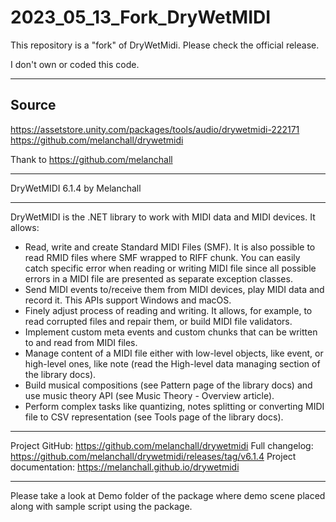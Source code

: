 # 2023_05_13_Fork_DryWetMIDI
This repository is a  "fork" of DryWetMidi. 
Please check the official release.

I don't own or coded this code.

--------------------------------------

## Source 

https://assetstore.unity.com/packages/tools/audio/drywetmidi-222171
https://github.com/melanchall/drywetmidi

Thank to https://github.com/melanchall

------------------------------

DryWetMIDI 6.1.4 by Melanchall

------------------------------

DryWetMIDI is the .NET library to work with MIDI data and MIDI devices. It allows:

- Read, write and create Standard MIDI Files (SMF). It is also possible to read RMID files where SMF wrapped to RIFF chunk. You can easily catch specific error when reading or writing MIDI file since all possible errors in a MIDI file are presented as separate exception classes.
- Send MIDI events to/receive them from MIDI devices, play MIDI data and record it. This APIs support Windows and macOS.
- Finely adjust process of reading and writing. It allows, for example, to read corrupted files and repair them, or build MIDI file validators.
- Implement custom meta events and custom chunks that can be written to and read from MIDI files.
- Manage content of a MIDI file either with low-level objects, like event, or high-level ones, like note (read the High-level data managing section of the library docs).
- Build musical compositions (see Pattern page of the library docs) and use music theory API (see Music Theory - Overview article).
- Perform complex tasks like quantizing, notes splitting or converting MIDI file to CSV representation (see Tools page of the library docs).

------------------------------

Project GitHub: https://github.com/melanchall/drywetmidi
Full changelog: https://github.com/melanchall/drywetmidi/releases/tag/v6.1.4
Project documentation: https://melanchall.github.io/drywetmidi

------------------------------

Please take a look at Demo folder of the package where demo scene placed along with sample script using the package.